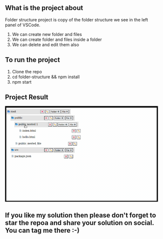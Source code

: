 ## What is the project about
 Folder structure project is copy of the folder structure we see in the left panel of VSCode.<br/>

 1) We can create new folder and files
 2) We can create folder and files inside a folder 
 3) We can delete and edit them also

## To run the project

1) Clone the repo <br/>
2) cd folder-structure && npm install <br/>
3) npm start <br/>

## Project Result 


![alt text](./folder-structure-result.png)


## If you like my solution then please don't forget to star the repoa and share your solution on social. You can tag me there :-)